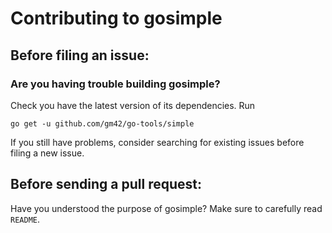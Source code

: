 # Contributing to gosimple

## Before filing an issue:

### Are you having trouble building gosimple?

Check you have the latest version of its dependencies. Run
```
go get -u github.com/gm42/go-tools/simple
```
If you still have problems, consider searching for existing issues before filing a new issue.

## Before sending a pull request:

Have you understood the purpose of gosimple? Make sure to carefully read `README`.
